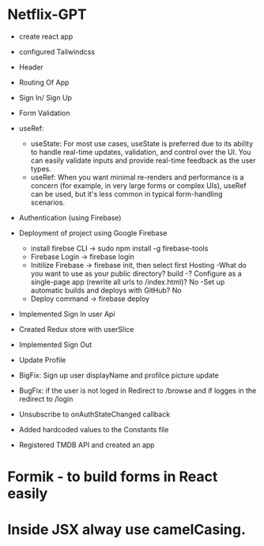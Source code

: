 # Netflix-GPT

- create react app
- configured Tailwindcss
- Header
- Routing Of App
- Sign In/ Sign Up
- Form Validation
- useRef:

  - useState: For most use cases, useState is preferred due to its ability to handle real-time updates, validation, and control over the UI.
    You can easily validate inputs and provide real-time feedback as the user types.
  - useRef: When you want minimal re-renders and performance is a concern (for example, in very large forms or complex UIs), useRef can be used, but it's less common in typical form-handling scenarios.

- Authentication (using Firebase)

- Deployment of project using Google Firebase

  - install firebse CLI -> sudo npm install -g firebase-tools
  - Firebase Login -> firebase login
  - Initilize Firebase -> firebase init, then select first Hosting
    -What do you want to use as your public directory? build
    -? Configure as a single-page app (rewrite all urls to /index.html)? No
    -Set up automatic builds and deploys with GitHub? No
  - Deploy command -> firebase deploy

- Implemented Sign In user Api
- Created Redux store with userSlice
- Implemented Sign Out
- Update Profile
- BigFix: Sign up user displayName and profilce picture update
- BugFix: if the user is not loged in Redirect to /browse and if logges in the redirect to /login
- Unsubscribe to onAuthStateChanged callback
- Added hardcoded values to the Constants file
- Registered TMDB API and created an app

# Formik - to build forms in React easily


# Inside JSX alway use camelCasing.